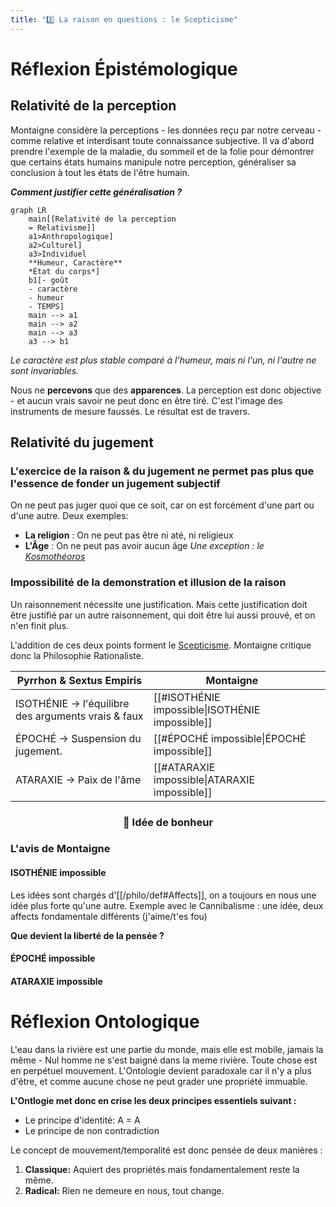 ```yaml
---
title: "2️⃣ La raison en questions : le Scepticisme"
---
```

# Réflexion Épistémologique
## Relativité de la perception
Montaigne considère la perceptions - les données reçu par notre cerveau - comme relative et interdisant toute connaissance subjective. Il va d'abord prendre l'exemple de la maladie, du sommeil et de la folie pour démontrer que certains états humains manipule notre perception, généraliser sa conclusion à tout les états de l'être humain.

***Comment justifier cette généralisation ?***

```mermaid
graph LR
    main[[Relativité de la perception
    = Relativisme]]
    a1>Anthropologique]
    a2>Culturel]
    a3>Individuel
    **Humeur, Caractère**
    *État du corps*]
    b1[- goût
    - caractère
    - humeur
    - TEMPS]
    main --> a1
    main --> a2
    main --> a3
    a3 --> b1
```

*Le caractère est plus stable comparé à l'humeur, mais ni l'un, ni l'autre ne sont invariables.*

Nous ne **percevons** que des **apparences**. La perception est donc objective - et aucun vrais savoir ne peut donc en être tiré.
C'est l'image des instruments de mesure faussés. Le résultat est de travers.

## Relativité du jugement
### L'exercice de la raison & du jugement ne permet pas plus que l'essence de fonder un jugement subjectif
On ne peut pas juger quoi que ce soit, car on est forcément d'une part ou d'une autre. Deux exemples:
- **La religion** : On ne peut pas être ni até, ni religieux
- **L'Âge** : On ne peut pas avoir aucun âge
*Une exception : le [Kosmothéoros](/philo/def#-le-kosmotheoros)*

### Impossibilité de la demonstration et illusion de la raison
Un raisonnement nécessite une justification. Mais cette justification doit être justifié par un autre raisonnement, qui doit être lui aussi prouvé, et on n'en finit plus.


L'addition de ces deux points forment le [Scepticisme](/philo/def#scepticisme). Montaigne critique donc la Philosophie Rationaliste.

| Pyrrhon & Sextus Empiris                            | Montaigne                                       |     |
| --------------------------------------------------- | ----------------------------------------------- | --- |
| ISOTHÉNIE -> l'équilibre des arguments vrais & faux | [[#ISOTHÉNIE impossible\|ISOTHÉNIE impossible]] |     |
| ÉPOCHÉ -> Suspension du jugement.                   | [[#ÉPOCHÉ impossible\|ÉPOCHÉ impossible]]       |     |
| ATARAXIE -> Paix de l'âme                           | [[#ATARAXIE impossible\|ATARAXIE impossible]]   |     |

<center><h3>💖 Idée de bonheur</h3></center>

### L'avis de Montaigne
#### ISOTHÉNIE impossible
Les idées sont chargés d'[[/philo/def#Affects]], on a toujours en nous une idée plus forte qu'une autre. Exemple avec le Cannibalisme : une idée, deux affects fondamentale différents (j'aime/t'es fou)

**Que devient la liberté de la pensée ?**
#### ÉPOCHÉ impossible
#### ATARAXIE impossible

# Réflexion Ontologique
L'eau dans la rivière est une partie du monde, mais elle est mobile, jamais la même - Nul homme ne s'est baigné dans la meme rivière. Toute chose est en perpétuel mouvement. L'Ontologie devient paradoxale car il n'y a plus d'être, et comme aucune chose ne peut grader une propriété immuable.

**L'Ontlogie met donc en crise les deux principes essentiels suivant :**
- Le principe d'identité: A = A
- Le principe de non contradiction

Le concept de mouvement/temporalité est donc pensée de deux manières :

1. **Classique:** Aquiert des propriétés mais fondamentalement reste la même.
2. **Radical:** Rien ne demeure en nous, tout change.